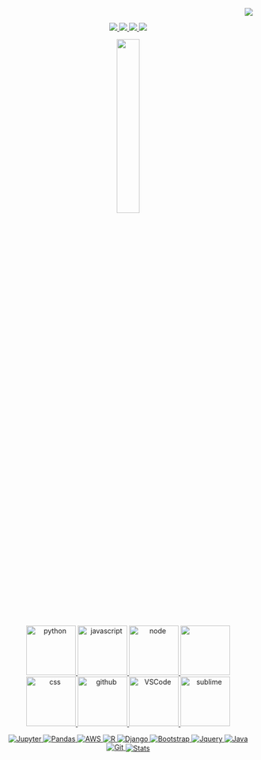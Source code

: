 <p align="right">
  <a href="#">
      <img src="http://estruyf-github.azurewebsites.net/api/VisitorHit?user=shpatrickguo&repo=github-visitors-badge&countColor=%237B1E7A" />
   </a>
</p>

<!-- Socials (Icons from https://icons8.com/) -->
<p align="center">
  <a href="mailto:guopatrick.correspondence@gmail.com"><img src="https://img.icons8.com/doodle/96/000000/gmail-new.png"/>
  <a href="https://www.linkedin.com/in/patrickguo/"><img src="https://img.icons8.com/doodle/96/000000/linkedin-circled.png"/>
  <a href="https://github.com/shpatrickguo"><img src="https://img.icons8.com/doodle/96/000000/github--v1.png"/>
  <a href="https://open.spotify.com/user/12136002437?si=4e8d774530354a68"><img src="https://img.icons8.com/doodle/96/000000/spotify.png"/>
</p>

<p align="center">
  <img src="https://media.giphy.com/media/3Q2hJ4FLN1UvS/giphy.gif" width=30%>
</p>

<!-- Gifs found on GIPHY made by @devrock -->
<p align="center">
  <img alt="python" src="https://i.giphy.com/media/LMt9638dO8dftAjtco/200.webp" width="100">
  <img alt="javascript" src="https://media3.giphy.com/media/ln7z2eWriiQAllfVcn/200w.webp" width="100">
  <img alt="node" src="https://media.giphy.com/media/kdFc8fubgS31b8DsVu/giphy.gif" width="100">
  <img alt-"html5" src="https://media.giphy.com/media/XAxylRMCdpbEWUAvr8/giphy.gif" width="100">
  <img alt="css" src="https://media.giphy.com/media/fsEaZldNC8A1PJ3mwp/giphy.gif" width="100">
  <img alt="github" src="https://i.giphy.com/media/KzJkzjggfGN5Py6nkT/200.webp" width="100">
  <img alt="VSCode" src="https://i.giphy.com/media/IdyAQJVN2kVPNUrojM/200.webp" width="100">
  <img alt="sublime" src="https://media.giphy.com/media/jnDKffgCfGYOp6cMTK/giphy.gif" width="100">
</p>

<p align="center">
<img alt="Jupyter" src="https://img.shields.io/badge/Jupyter%20-%23F37626.svg?&style=for-the-badge&logo=Jupyter&logoColor=white"/>
<img alt="Pandas" src="https://img.shields.io/badge/pandas%20-%23150458.svg?&style=for-the-badge&logo=pandas&logoColor=white"/>
<img alt="AWS" src="https://img.shields.io/badge/AWS%20-%23F37626.svg?&style=for-the-badge&logo=AWS&logoColor=white"/>
<img alt="R" src="https://img.shields.io/badge/r-%23276DC3.svg?&style=for-the-badge&logo=r&logoColor=white"/>
<img alt="Django" src="https://img.shields.io/badge/django%20-%23092E20.svg?&style=for-the-badge&logo=django&logoColor=white"/>
<img alt="Bootstrap" src="https://img.shields.io/badge/bootstrap%20-%23563D7C.svg?&style=for-the-badge&logo=bootstrap&logoColor=white"/>
<img alt="Jquery" src="https://img.shields.io/badge/jquery%20-%230769AD.svg?&style=for-the-badge&logo=jquery&logoColor=white"/>

<img alt="Java" src="https://img.shields.io/badge/java-%23ED8B00.svg?&style=for-the-badge&logo=java&logoColor=white"/>
<img alt="Git" src="https://img.shields.io/badge/git%20-%23F05033.svg?&style=for-the-badge&logo=git&logoColor=white"/>

<img align="center" alt="Stats" src="https://github-readme-stats.vercel.app/api?username=shpatrickguo&show_icons=true&theme=dark&hide=issues&hide_border=true&hide_title=true&count_private=true" >
</p>

